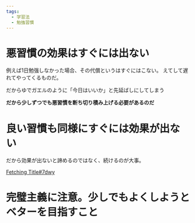 ```yaml
---
tags:
  - 学習法
  - 勉強習慣
---
```

# 悪習慣の効果はすぐには出ない

例えば1日勉强しなかった場合、その代償というはすぐにはこない。
えてして遅れてやってくるものだ。

だからゆでガエルのように「今日はいいか」と先延ばしにしてしまう

**だから少しずつでも悪習慣を断ち切り積み上げる必要があるのだ**

# 良い習慣も同様にすぐには効果が出ない

だから効果が出ないと諦めるのではなく、続けるのが大事。

[Fetching Title#7dwy](https://www.youtube.com/watch?v=TT-QNm55XEI)

# 完璧主義に注意。少しでもよくしようとベターを目指すこと